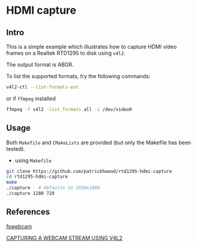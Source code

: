 # HDMI capture

## Intro

This is a simple example which illustrates how to capture HDMI video frames on a Realtek RTD1295 to disk using `v4l2`.

The output format is ABGR.

To list the supported formats, try the following commands:
```bash
v4l2-ctl --list-formats-ext
```
or if `ffmpeg` installed
```bash
ffmpeg -f v4l2 -list_formats all -i /dev/video0
```

## Usage

Both `Makefile` and `CMakeLists` are provided (but only the Makefile has been tested).

-   using `Makefile`
```bash
git clone https://github.com/patrickhwood/rtd1295-hdmi-capture
cd rtd1295-hdmi-capture
make
./capture	# defaults to 1920x1080
./capture 1280 720
```


## References

[fswebcam](https://github.com/fsphil/fswebcam)

[CAPTURING A WEBCAM STREAM USING V4L2](https://jwhsmith.net/2014/12/capturing-a-webcam-stream-using-v4l2/)
